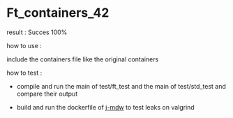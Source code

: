 # Ft_containers_42

result : Succes 100%

how to use :

include the containers file like the original containers

how to test :

- compile and run the main of test/ft_test and  the main of test/std_test and compare their output 

- build and run the dockerfile of [j-mdw](https://github.com/j-mdw) to test leaks on valgrind
